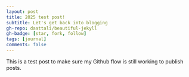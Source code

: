 ```yaml
---
layout: post
title: 2025 test post!
subtitle: Let's get back into blogging
gh-repo: daattali/beautiful-jekyll
gh-badge: [star, fork, follow]
tags: [journal]
comments: false
---
```


This is a test post to make sure my Github flow is still working to publish posts.